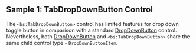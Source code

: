 ## Sample 1: TabDropDownButton Control

The `<bs:TabDropDownButton>` control has limited features for drop down toggle button in comparison with a standard [DropDownButton](~/controls/bootstrap5/DropDownButton) control.  Nevertheless, both [DropDownButton](~/controls/bootstrap5/DropDownButton) and `<bs:TabDropDownButton>` share the same child control type - `DropDownButtonItem`.